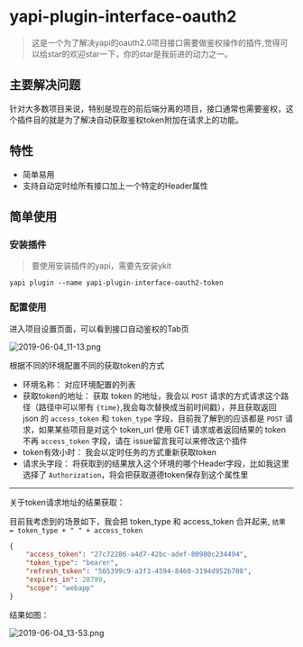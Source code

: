 # yapi-plugin-interface-oauth2

> 这是一个为了解决yapi的oauth2.0项目接口需要做鉴权操作的插件,觉得可以给star的欢迎star一下，你的star是我前进的动力之一。

## 主要解决问题

针对大多数项目来说，特别是现在的前后端分离的项目，接口通常也需要鉴权，这个插件目的就是为了解决自动获取鉴权token附加在请求上的功能。

## 特性

- 简单易用
- 支持自动定时给所有接口加上一个特定的Header属性

## 简单使用

### 安装插件

> 要使用安装插件的yapi，需要先安装ykit

```shell
yapi plugin --name yapi-plugin-interface-oauth2-token
```

### 配置使用

进入项目设置页面，可以看到接口自动鉴权的Tab页

![2019-06-04_11-13.png](https://i.loli.net/2019/06/04/5cf5e22ba5d5b69778.png)

根据不同的环境配置不同的获取token的方式

- 环境名称： 对应环境配置的列表
- 获取token的地址： 获取 token 的地址，我会以 `POST` 请求的方式请求这个路径（路径中可以带有 `{time}`,我会每次替换成当前时间戳），并且获取返回 json 的 `access_token` 和 `token_type` 字段，目前我了解到的应该都是 `POST` 请求，如果某些项目是对这个 token_url 使用 GET 请求或者返回结果的 token 不再 `access_token` 字段，请在 issue留言我可以来修改这个插件
- token有效小时： 我会以定时任务的方式重新获取token
- 请求头字段： 将获取到的结果放入这个环境的哪个Header字段，比如我这里选择了 `Authorization`，将会把获取道德token保存到这个属性里

---

关于token请求地址的结果获取：

目前我考虑到的场景如下，我会把 token_type 和 access_token 合并起来, `结果 = token_type + " " + access_token`

```json
{
    "access_token": "27c72286-a4d7-42bc-adef-80980c234494",
    "token_type": "bearer",
    "refresh_token": "565399c9-a3f3-4594-8460-3194d952b708",
    "expires_in": 28799,
    "scope": "webapp"
}
```

结果如图：

![2019-06-04_13-53.png](https://i.loli.net/2019/06/04/5cf6077ea6db826842.png)
